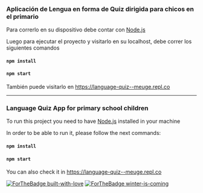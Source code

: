 ### Aplicación de Lengua en forma de Quiz dirigida para chicos en el primario

Para correrlo en su dispositivo debe contar con [Node.js](https://nodejs.org/en/download/)

Luego para ejecutar el proyecto y visitarlo en su localhost, debe correr los siguientes comandos

#### `npm install`

#### `npm start`

También puede visitarlo en  https://language-quiz--meuge.repl.co

_____________________________________________


### Language Quiz App for primary school children

To run this project you need to have [Node.js](https://nodejs.org/en/download/) installed in your machine 

In order to be able to run it, please follow the next commands:

#### `npm install`

#### `npm start`

You can also check it in https://language-quiz--meuge.repl.co



[![ForTheBadge built-with-love](http://ForTheBadge.com/images/badges/built-with-love.svg)](http://ForTheBadge.com/)
[![ForTheBadge winter-is-coming](http://ForTheBadge.com/images/badges/winter-is-coming.svg)](http://ForTheBadge.com)
